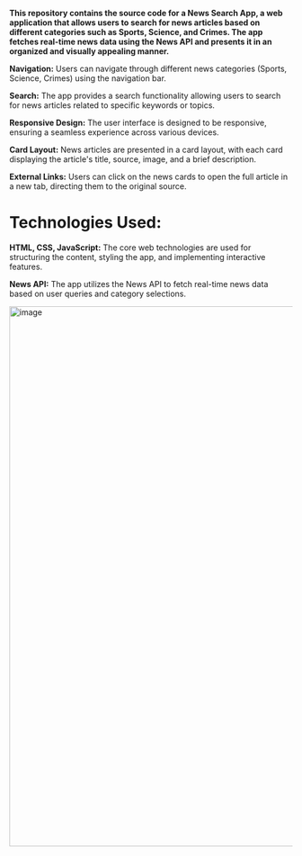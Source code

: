 **This repository contains the source code for a News Search App, a web application that allows users to search for news articles based on different categories such as Sports, Science, and Crimes. The app fetches real-time news data using the News API and presents it in an organized and visually appealing manner.**

**Navigation:** Users can navigate through different news categories (Sports, Science, Crimes) using the navigation bar.

**Search:** The app provides a search functionality allowing users to search for news articles related to specific keywords or topics.

**Responsive Design:** The user interface is designed to be responsive, ensuring a seamless experience across various devices.

**Card Layout:** News articles are presented in a card layout, with each card displaying the article's title, source, image, and a brief description.

**External Links:** Users can click on the news cards to open the full article in a new tab, directing them to the original source.


# Technologies Used:

**HTML, CSS, JavaScript:** The core web technologies are used for structuring the content, styling the app, and implementing interactive features.

**News API:** The app utilizes the News API to fetch real-time news data based on user queries and category selections.


<img width="960" alt="image" src="https://github.com/Hareesh061/News_Search_App/assets/90563881/3b19ef66-b193-4c3a-af9a-f2490b3a03a0">


